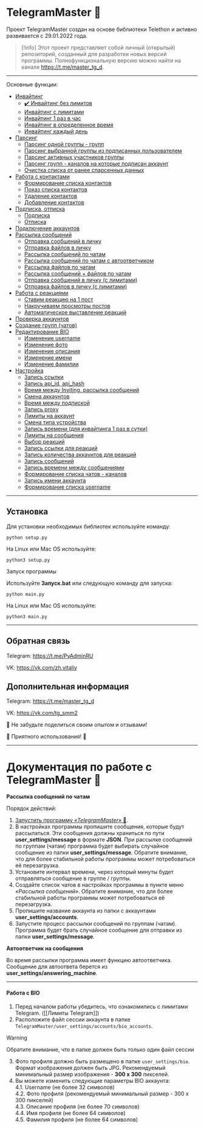 # TelegramMaster 🚀
Проект TelegramMaster создан на основе библиотеки Telethon и активно развивается с 29.01.2022 года.

>  [!info]
> Этот проект представляет собой личный (открытый) репозиторий, созданный для разработки новых версий программы. Полнофункциональную 
версию можно найти на канале https://t.me/master_tg_d.

<hr align="center"/>

Основные функции:

- [Инвайтинг](docs/Инвайтинг.md)
  - [✔️ Инвайтинг без лимитов](docs/Инвайтинг_без_лимитов.md)
  - [Инвайтинг с лимитами]()
  - [Инвайтинг 1 раз в час]()
  - [Инвайтинг в определенное время]()
  - [Инвайтинг каждый день]()
- [Парсинг]()
  - [Парсинг одной группы - групп]()
  - [Парсинг выбранной группы из подписанных пользователем]()
  - [Парсинг активных участников группы]()
  - [Парсинг групп - каналов на которые подписан аккаунт]()
  - [Очистка списка от ранее спарсенных данных]()
- [Работа с контактами]()
  - [Формирование списка контактов]()
  - [Показ списка контактов]()
  - [Удаление контактов]()
  - [Добавление контактов]()
- [Подписка, отписка]()
  - [Подписка]()
  - [Отписка]()
- [Подключение аккаунтов]()
- [Рассылка сообщений]()
  - [Отправка сообщений в личку]()
  - [Отправка файлов в личку]()
  - [Рассылка сообщений по чатам]()
  - [Рассылка сообщений по чатам с автоответчиком]()
  - [Рассылка файлов по чатам]()
  - [Рассылка сообщений + файлов по чатам]()
  - [Отправка сообщений в личку (с лимитами)]()
  - [Отправка файлов в личку (с лимитами)]()
- [Работа с реакциями]()
  - [Ставим реакцию на 1 пост]()
  - [Накручиваем просмотры постов]()
  - [Автоматическое выставление реакций]()
- [Проверка аккаунтов]()
- [Создание групп (чатов)]()
- [Редактирование BIO]()
  - [Изменение username]()
  - [Изменение фото]()
  - [Изменение описания]()
  - [Изменение имени]()
  - [Изменение фамилии]()
- [Настройка]()
  - [Запись ссылки]()
  - [Запись api_id, api_hash]()
  - [Время между Inviting, рассылка сообщений]()
  - [Смена аккаунтов]()
  - [Время между подпиской]()
  - [Запись proxy]()
  - [Лимиты на аккаунт]()
  - [Смена типа устройства]()
  - [Запись времени (для инвайтинга 1 раз в сутки)]()
  - [Лимиты на сообщения]()
  - [Выбор реакций]()
  - [Запись ссылки для реакций]()
  - [Запись количества аккаунтов для реакций]()
  - [Запись сообщений]()
  - [Запись времени между сообщениями]()
  - [Формирование списка чатов - каналов]()
  - [Запись имени аккаунта]()
  - [Формирование списка username]()

<hr align="center"/>

## Установка
Для установки необходимых библиотек используйте команду:

```python setup.py```

На Linux или Mac OS используйте:

```python3 setup.py```

<a name="Запуск">Запуск программы</a>

Используйте <b>Запуск.bat</b> или следующую команду для запуска:

```python main.py```

На Linux или Mac OS используйте:

```python3 main.py```

<hr align="center"/>

## Обратная связь

Telegram: https://t.me/PyAdminRU

VK: https://vk.com/zh.vitaliy

## Дополнительная информация

Telegram: https://t.me/master_tg_d

VK: https://vk.com/tg_smm2

📣 Не забудьте поделиться своим опытом и отзывами!

🚀 Приятного использования! 🚀

<hr align="center"/>

# Документация по работе с TelegramMaster 🚀

**Рассылка сообщений по чатам**

Порядок действий:

1. <a href="#Запуск">Запустить программу _«TelegramMaster»_ 🚀</a>.
2. В настройках программы пропишите сообщения, которые будут рассылаться. Эти сообщения должны храниться по пути 
**user_settings/message** в формате **JSON**. При рассылке сообщений по группам (чатам) программа будет выбирать случайное 
сообщение из папки **user_settings/message**. Обратите внимание, что для более стабильной работы программы может 
потребоваться её перезагрузка.
3. Установите интервал времени, через который минуты будет отправляться сообщение в группе / группы.
4. Создайте список чатов в настройках программы в пункте меню _«Рассылка сообщений»_. Обратите внимание, что для более 
стабильной работы программы может потребоваться её перезагрузка.
5. Пропишите название аккаунта из папки с аккаунтами **user_settings/accounts**.
6. Запустите процесс рассылки сообщений по группам (чатам).
Программа будет брать случайное сообщение для отправки из папки **user_settings/message**.

**Автоответчик на сообщения**

Во время рассылки программа имеет функцию автоответчика. Сообщение для автоответа берется из <b>user_settings/answering_machine</b>.

<hr align="center"/>

#### Работа с BIO

1. Перед началом работы убедитесь, что ознакомились с лимитами Telegram. ([[Лимиты Telegram]])
2. Расположите файл сессии аккаунта в папке `TelegramMaster/user_settings/accounts/bio_accounts`. 

> [!warning] 
> Обратите внимание, что в папке должен быть только один файл сессии

3. Фото профиля должно быть размещено в папке `user_settings/bio`. Формат изображения должен быть JPG. Рекомендуемый 
минимальный размер изображения - **300 x 300** пикселей.
4. Вы можете изменить следующие параметры BIO аккаунта:\
   4.1. Username (не более 32 символов)\
   4.2.  Фото профиля (рекомендуемый минимальный размер - 300 x 300 пикселей)\
   4.3. Описание профиля (не более 70 символов)\
   4.4. Имя профиля (не более 64 символов)\
   4.5. Фамилия профиля (не более 64 символов)